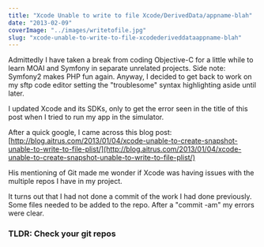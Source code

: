 ```yaml
---
title: "Xcode Unable to write to file Xcode/DerivedData/appname-blah"
date: "2013-02-09"
coverImage: "../images/writetofile.jpg"
slug: "xcode-unable-to-write-to-file-xcodederiveddataappname-blah"
---
```


Admittedly I have taken a break from coding Objective-C for a little while to learn MOAI and Symfony in separate unrelated projects. Side note: Symfony2 makes PHP fun again. Anyway, I decided to get back to work on my sftp code editor setting the "troublesome" syntax highlighting aside until later.

I updated Xcode and its SDKs, only to get the error seen in the title of this post when I tried to run my app in the simulator.

After a quick google, I came across this blog post: [http://blog.aitrus.com/2013/01/04/xcode-unable-to-create-snapshot-unable-to-write-to-file-plist/](http://blog.aitrus.com/2013/01/04/xcode-unable-to-create-snapshot-unable-to-write-to-file-plist/)

His mentioning of Git made me wonder if Xcode was having issues with the multiple repos I have in my project.

It turns out that I had not done a commit of the work I had done previously. Some files needed to be added to the repo. After a "commit -am" my errors were clear.

### TLDR: Check your git repos
